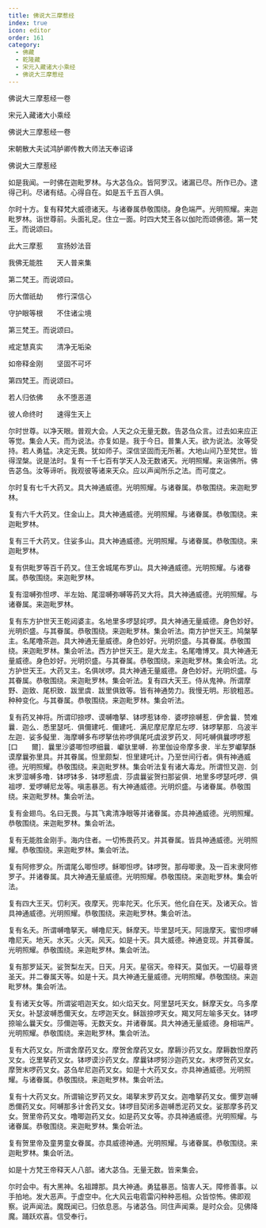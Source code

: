 ```yaml
---
title: 佛说大三摩惹经
index: true
icon: editor
order: 161
category:
  - 佛藏
  - 乾隆藏
  - 宋元入藏诸大小乘经
  - 佛说大三摩惹经
---
```


佛说大三摩惹经一卷  

宋元入藏诸大小乘经  

佛说大三摩惹经一卷  

宋朝散大夫试鸿胪卿传教大师法天奉诏译  

佛说大三摩惹经  

如是我闻。一时佛在迦毗罗林。与大苾刍众。皆阿罗汉。诸漏已尽。所作已办。逮得己利。尽诸有结。心得自在。如是五千五百人俱。  

尔时十方。复有释梵大威德诸天。与诸眷属恭敬围绕。身色端严。光明照耀。来迦毗罗林。诣世尊前。头面礼足。住立一面。时四大梵王各以伽陀而颂佛德。第一梵王。而说颂曰。  

此大三摩惹　　宣扬妙法音  

我佛无能胜　　天人普来集  

第二梵王。而说颂曰。  

历大僧祇劫　　修行深信心  

守护眼等根　　不住诸尘境  

第三梵王。而说颂曰。  

戒定慧真实　　清净无垢染  

如帝释金刚　　坚固不可坏  

第四梵王。而说颂曰。  

若人归依佛　　永不堕恶道  

彼人命终时　　速得生天上  

尔时世尊。以净天眼。普观大会。人天之众无量无数。告苾刍众言。过去如来应正等觉。集会人天。而为说法。亦复如是。我于今日。普集人天。欲为说法。汝等受持。若人勇猛。决定无畏。犹如师子。深信坚固而无所著。大地山间乃至梵世。皆得涅槃。说是法时。复有一千七百有学天人及无数诸天。光明照耀。来诣佛所。佛告苾刍。汝等谛听。我观彼等诸来天众。应以声闻所乐之法。而可度之。  

尔时复有七千大药叉。具大神通威德。光明照耀。与诸眷属。恭敬围绕。来迦毗罗林。  

复有六千大药叉。住金山上。具大神通威德。光明照耀。与诸眷属。恭敬围绕。来迦毗罗林。  

复有三千大药叉。住娑多山。具大神通威德。光明照耀。与诸眷属。恭敬围绕。来迦毗罗林。  

复有供毗罗等百千药叉。住王舍城尾布罗山。具大神通威德。光明照耀。与诸眷属。恭敬围绕。来迦毗罗林。  

复有湿嚩弥怛啰、半左始、尾湿嚩弥嚩等药叉大将。具大神通威德。光明照耀。与诸眷属。来迦毗罗林。  

复有东方护世天王乾闼婆主。名地里多啰瑟姹啰。具大神通无量威德。身色妙好。光明炽盛。与其眷属。恭敬围绕。来迦毗罗林。集会听法。南方护世天王。鸠槃拏主。名尾噜茶迦。具大神通无量威德。身色妙好。光明炽盛。与其眷属。恭敬围绕。来迦毗罗林。集会听法。西方护世天王。是大龙主。名尾噜博叉。具大神通无量威德。身色妙好。光明炽盛。与其眷属。恭敬围绕。来迦毗罗林。集会听法。北方护世天王。大药叉主。名俱吠啰。具大神通无量威德。身色妙好。光明炽盛。与其眷属。恭敬围绕。来迦毗罗林。集会听法。复有四大天王。侍从鬼神。所谓摩野、迦致、尾枳致．跋里虞．跋里俱致等。皆有神通势力。我慢无明。形貌粗恶。种种变化。与其眷属。恭敬围绕。来迦毗罗林。集会听法。  

复有药叉神将。所谓印捺啰、谟嚩噜拏、钵啰惹钵帝．婆啰捺嚩惹．伊舍曩．赞难曩．迦么．悉里瑟吒．俱儞建吒．儞建吒．满尼摩尼摩尼左啰．钵啰拏那．乌波半左迦．娑多儗里．海摩嚩多布啰拏佉祢啰俱尾吒虞波罗药叉．阿吒嚩俱曩啰啰惹[口　　爾]．曩里沙婆唧怛啰细曩．巘驮里嚩．祢里伽设帝摩多隶．半左罗巘拏酥谟摩曩弥里具。并其眷属。怛里颇梨．怛里建吒计。乃至世间行者。俱有神通威德。光明照耀。恭敬围绕。来迦毗罗林。集会听法复有诸大毒龙。所谓怛叉迦．剑末罗湿嚩多噜．钵啰钵多．钵啰惹虞．莎虞曩娑贺扫那娑俱．地里多啰瑟吒啰．俱祖啰．爱啰嚩尼龙等。嗔恚暴恶。有大神通威德。光明炽盛。与诸眷属。恭敬围绕。来迦毗罗林。集会听法。  

复有金翅鸟。名曰无畏。与其飞禽清净眼等并诸眷属。亦具神通威德。光明照耀。恭敬围绕。来迦毗罗林。集会听法。  

复有无能胜金刚手。海内住者。一切怖畏药叉。并其眷属。皆具神通威德。光明照耀。恭敬围绕。来迦毗罗林。集会听法。  

复有阿修罗众。所谓尾么唧怛啰。稣唧怛啰。钵啰贺。那母唧隶。及一百末隶阿修罗子。并诸眷属。具大神通无量威德。光明照耀。恭敬围绕。来迦毗罗林。集会听法。  

复有四大王天。忉利天。夜摩天。兜率陀天。化乐天。他化自在天。及诸天众。皆具神通威德。光明照耀。恭敬围绕。来迦毗罗林。集会听法。  

复有名夭。所谓嚩噜拏天。嚩噜尼天。稣摩天。毕里瑟吒天。阿誐摩天。蜜怛啰嚩噜尼天。地天。水天。火天。风天。如是十天。具大威德。神通变现。并其眷属。光明照耀。恭敬围绕。来迦毗罗林。集会听法。  

复有那罗延天。娑贺梨左天。日天。月天。星宿天。帝释天。莫伽天。一切最尊贤圣天。并二眷属天等。如是十天。具大神通无量威德。光明照耀。恭敬围绕。来迦毗罗林。集会听法。  

复有诸天女等。所谓娑呬迦天女。如火焰天女。阿里瑟吒天女。稣摩天女。乌多摩天女。补瑟波嚩悉儞天女。左啰迦天女。稣跋捺啰天女。羯叉阿左喻多天女。钵啰捺喻么曩天女。莎儞迦等。无数天女。并诸眷属。具大神通无量威德。身相端严。光明照耀。恭敬围绕。来迦毗罗林。集会听法。  

复有大药叉女。所谓舍摩药叉女。摩贺舍摩药叉女。摩耨沙药叉女。摩耨数怛摩药叉女。讫里拏药叉女。钵啰谟沙药叉女。摩曩钵啰努沙迦药叉女。末啰贺药叉女。摩贺末啰药叉女。苾刍牟尼迦药叉女。如是十大药叉女。亦具神通威德。光明照耀。与诸眷属。恭敬围绕。来迦毗罗林。集会听法。  

复有十大药叉女。所谓输讫罗药叉女。竭拏末罗药叉女。迦噜拏药叉女。儞罗迦嚩悉儞药叉女。阿嚩那多计舍药叉女。钵啰目契闭多迦嚩悉泥药叉女。娑那摩多药叉女。贺里帝药叉女。噜唧迦药叉女。如是药叉女等。亦具神通威德。光明照耀。与诸眷属。恭敬围绕。来迦毗罗林。集会听法。  

复有贺里帝及童男童女眷属。亦具威德神通。光明照耀。与诸眷属。恭敬围绕。来迦毗罗林。集会听法。  

如是十方梵王帝释天人八部。诸大苾刍。无量无数。皆来集会。  

尔时会中。有大黑神。名祖蹲那。具大神通。勇猛暴恶。恼害人天。障修善事。以手拍地。发大恶声。于虚空中。化大风云电雹雷闪种种恶相。众皆惊怖。佛即观察。说声闻法。魔既闻已。归依息恶。与诸苾刍。同住声闻乘。是时众会。见佛降魔。踊跃欢喜。信受奉行。  
